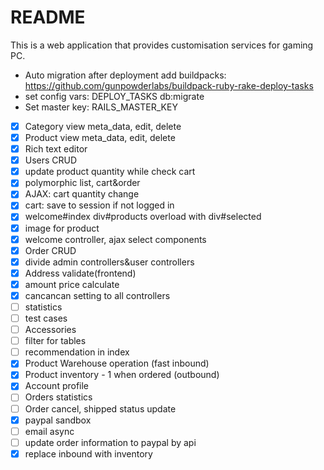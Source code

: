 # README

This is a web application that provides customisation services for gaming PC.

- Auto migration after deployment add buildpacks: https://github.com/gunpowderlabs/buildpack-ruby-rake-deploy-tasks
- set config vars: DEPLOY_TASKS db:migrate
- Set master key: RAILS_MASTER_KEY


- [x] Category view meta_data, edit, delete
- [x] Product view meta_data, edit, delete
- [x] Rich text editor
- [x] Users CRUD
- [x] update product quantity while check cart
- [x] polymorphic list, cart&order
- [x] AJAX: cart quantity change
- [x] cart: save to session if not logged in
- [x] welcome#index div#products overload with div#selected
- [x] image for product
- [x] welcome controller, ajax select components
- [x] Order CRUD
- [x] divide admin controllers&user controllers
- [x] Address validate(frontend)
- [x] amount price calculate
- [x] cancancan setting to all controllers
- [ ] statistics
- [ ] test cases
- [ ] Accessories
- [ ] filter for tables
- [ ] recommendation in index
- [x] Product Warehouse operation (fast inbound)
- [x] Product inventory - 1 when ordered (outbound)
- [x] Account profile
- [ ] Orders statistics
- [ ] Order cancel, shipped status update
- [x] paypal sandbox
- [ ] email async
- [ ] update order information to paypal by api
- [x] replace inbound with inventory